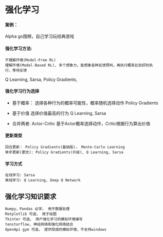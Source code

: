 # 强化学习

#### 案例：
 
 Alpha go围棋，自己学习玩经典游戏

#### 强化学习方法:

    不理解环境(Model-Free RL)
    理解环境(Model-Based RL), 多个想象力，能想象各种反馈预判，再执行概率比较好的执行，等待反馈

Q Learning, Sarsa, Policy Gradients,

#### 强化学习行为选择

* 基于概率：
    选择各种行为的概率可能性，概率随机选择动作
    Policy Gradients

* 基于价值
    选择价值最高的行为
    Q Learning, Sarsa

* 合并两者:
    Actor-Critic 基于Actor概率选择动作，Critic根据行为算出价值

#### 更新类型

    回合更新： Policy Gradients(基础版)， Monte-Carlo Learning
    单步更新(更优): Policy Gradients(升级), Q Learning, Sarsa

#### 学习方式

    在线学习: Sarsa
    离线学习: Q Learning, Deep Q Network

## 强化学习知识要求

    Numpy，Pandas 必学， 用于数据处理
    Matplotlib 可选， 用于绘图
    Tkinter 可选， 用户强化学习的模拟环境编写
    tenstorflow, 神经网络和强化网络结合
    OpenApi gym 可选， 提供现成的模拟环境，不支持windows